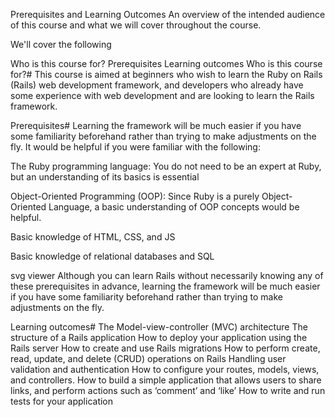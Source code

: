Prerequisites and Learning Outcomes
An overview of the intended audience of this course and what we will cover throughout the course.

We'll cover the following

Who is this course for?
Prerequisites
Learning outcomes
Who is this course for?#
This course is aimed at beginners who wish to learn the Ruby on Rails (Rails) web development framework, and developers who already have some experience with web development and are looking to learn the Rails framework.

Prerequisites#
Learning the framework will be much easier if you have some familiarity beforehand rather than trying to make adjustments on the fly. It would be helpful if you were familiar with the following:

The Ruby programming language: You do not need to be an expert at Ruby, but an understanding of its basics is essential

Object-Oriented Programming (OOP): Since Ruby is a purely Object-Oriented Language, a basic understanding of OOP concepts would be helpful.

Basic knowledge of HTML, CSS, and JS

Basic knowledge of relational databases and SQL

svg viewer
Although you can learn Rails without necessarily knowing any of these prerequisites in advance, learning the framework will be much easier if you have some familiarity beforehand rather than trying to make adjustments on the fly.

Learning outcomes#
The Model-view-controller (MVC) architecture
The structure of a Rails application
How to deploy your application using the Rails server
How to create and use Rails migrations
How to perform create, read, update, and delete (CRUD) operations on Rails
Handling user validation and authentication
How to configure your routes, models, views, and controllers.
How to build a simple application that allows users to share links, and perform actions such as ‘comment’ and ‘like’
How to write and run tests for your application
